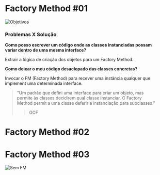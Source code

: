 # Factory Method #01

![Objetivos](https://i.imgur.com/T3qq7xw.png)

### Problemas X Solução

**Como posso escrever um código onde as classes instanciadas possam variar dentro de uma mesma interface?**

Extrair a lógica de criação dos objetos para um Factory Method.

**Como deixar o meu código desaclopado das classes concretas?**

Invocar o FM (Factory Method) para recever uma instância qualquer que implement uma determinada interface.

> "Um padrão que defini uma interface para criar um objeto, mas permite às classes decidirem qual classe instanciar. O Factory Method permit a uma classe deferir a instanciação para subclasses."
>
> > GOF

# Factory Method #02

# Factory Method #03
![Sem FM](https://i.imgur.com/6yeoo7X.png)
